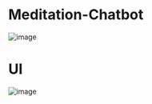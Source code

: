# Meditation-Chatbot
![image](https://github.com/user-attachments/assets/c552d68b-0408-4b10-af4e-4fb331cbeffb)
# UI
![image](https://github.com/user-attachments/assets/2ff76466-636d-458e-ac6b-f7c651c325cb)
